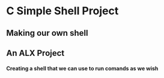 # C Simple Shell Project

## Making our own shell

## An ALX Project

#### Creating a shell that we can use to run comands as we wish

